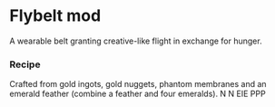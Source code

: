 # Flybelt mod
A wearable belt granting creative-like flight in exchange for hunger.

### Recipe
Crafted from gold ingots, gold nuggets, phantom membranes and an emerald feather (combine a feather and four emeralds).
N N
EIE
PPP